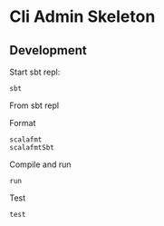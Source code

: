Cli Admin Skeleton
==================


Development
-----------

Start sbt repl:

    sbt

From sbt repl

Format

    scalafmt
    scalafmtSbt

Compile and run

    run

Test

    test
